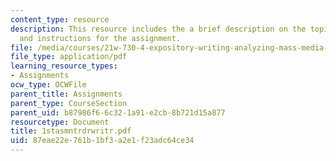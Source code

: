 ```yaml
---
content_type: resource
description: This resource includes the a brief description on the topic Media Artifacts
  and instructions for the assignment.
file: /media/courses/21w-730-4-expository-writing-analyzing-mass-media-spring-2001/87eae22e761b1bf3a2e1f23adc64ce34_1stasmntrdrwritr.pdf
file_type: application/pdf
learning_resource_types:
- Assignments
ocw_type: OCWFile
parent_title: Assignments
parent_type: CourseSection
parent_uid: b87986f6-6c32-1a91-e2cb-8b721d15a877
resourcetype: Document
title: 1stasmntrdrwritr.pdf
uid: 87eae22e-761b-1bf3-a2e1-f23adc64ce34
---
```

